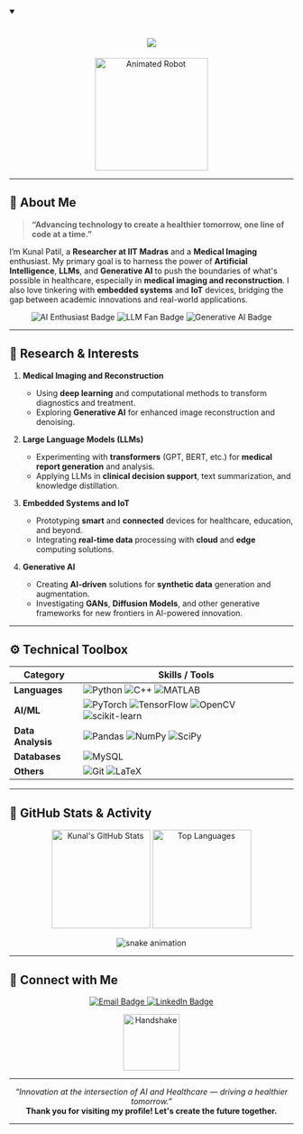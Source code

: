 <details open>
  <summary>
    <h1 align="center">
      <img src="https://readme-typing-svg.herokuapp.com?size=30&color=F70000&center=true&vCenter=true&width=500&lines=Hello+World!;I'm+Kunal+Patil;Researcher+%26+AI+Enthusiast;LLM+%26+Gen+AI+Explorer;">
    </h1>
  </summary>
</details>

<p align="center">
  <img src="https://media.giphy.com/media/f9k1tV7HyORcngK4Up/giphy.gif" width="200" alt="Animated Robot" />
</p>

---

## 🌟 About Me

> **“Advancing technology to create a healthier tomorrow, one line of code at a time.”**

I’m Kunal Patil, a **Researcher at IIT Madras** and a **Medical Imaging** enthusiast. My primary goal is to harness the power of **Artificial Intelligence**, **LLMs**, and **Generative AI** to push the boundaries of what's possible in healthcare, especially in **medical imaging and reconstruction**. I also love tinkering with **embedded systems** and **IoT** devices, bridging the gap between academic innovations and real-world applications.

<p align="center">
  <img src="https://img.shields.io/badge/AI%20Enthusiast-%F0%9F%A7%91%E2%80%8D%F0%9F%92%BB-blue" alt="AI Enthusiast Badge"/>
  <img src="https://img.shields.io/badge/LLM%20Fan-%F0%9F%93%96%F0%9F%A4%96-brightgreen" alt="LLM Fan Badge"/>
  <img src="https://img.shields.io/badge/Generative%20AI-%F0%9F%A4%96%F0%9F%A4%97-important" alt="Generative AI Badge"/>
</p>

---

## 🧠 Research & Interests

1. **Medical Imaging and Reconstruction**  
   - Using **deep learning** and computational methods to transform diagnostics and treatment.  
   - Exploring **Generative AI** for enhanced image reconstruction and denoising.

2. **Large Language Models (LLMs)**  
   - Experimenting with **transformers** (GPT, BERT, etc.) for **medical report generation** and analysis.  
   - Applying LLMs in **clinical decision support**, text summarization, and knowledge distillation.

3. **Embedded Systems and IoT**  
   - Prototyping **smart** and **connected** devices for healthcare, education, and beyond.  
   - Integrating **real-time data** processing with **cloud** and **edge** computing solutions.

4. **Generative AI**  
   - Creating **AI-driven** solutions for **synthetic data** generation and augmentation.  
   - Investigating **GANs**, **Diffusion Models**, and other generative frameworks for new frontiers in AI-powered innovation.

---

## ⚙️ Technical Toolbox

| Category          | Skills / Tools                                                                                                                                   |
|-------------------|--------------------------------------------------------------------------------------------------------------------------------------------------|
| **Languages**     | ![Python](https://img.shields.io/badge/Python-3670A0?logo=python&logoColor=ffdd54) ![C++](https://img.shields.io/badge/C++-00599C?logo=c%2B%2B&logoColor=white) ![MATLAB](https://img.shields.io/badge/MATLAB-0076A8?logo=mathworks&logoColor=white) |
| **AI/ML**         | ![PyTorch](https://img.shields.io/badge/PyTorch-%23EE4C2C.svg?logo=PyTorch&logoColor=white) ![TensorFlow](https://img.shields.io/badge/TensorFlow-FF6F00?logo=TensorFlow&logoColor=white) ![OpenCV](https://img.shields.io/badge/OpenCV-5C3EE8?logo=OpenCV&logoColor=white) ![scikit-learn](https://img.shields.io/badge/Scikit--Learn-F7931E?logo=scikit-learn&logoColor=white) |
| **Data Analysis** | ![Pandas](https://img.shields.io/badge/Pandas-150458?logo=pandas&logoColor=white) ![NumPy](https://img.shields.io/badge/NumPy-013243?logo=NumPy&logoColor=white) ![SciPy](https://img.shields.io/badge/SciPy-8CAAE6?logo=scipy&logoColor=white) |
| **Databases**     | ![MySQL](https://img.shields.io/badge/MySQL-4479A1?logo=MySQL&logoColor=white)                                                                 |
| **Others**        | ![Git](https://img.shields.io/badge/Git-F05032?logo=git&logoColor=white) ![LaTeX](https://img.shields.io/badge/LaTeX-47A141?logo=LaTeX&logoColor=white)                                                                |

---

## 🚀 GitHub Stats & Activity

<p align="center">
  <img src="https://github-readme-stats.vercel.app/api?username=KunalPatil8020&show_icons=true&theme=radical" alt="Kunal's GitHub Stats" height="175" />
  <img src="https://github-readme-stats.vercel.app/api/top-langs/?username=KunalPatil8020&layout=compact&theme=radical" alt="Top Languages" height="175" />
</p>

<p align="center">
  <!-- The snake animation requires a special GitHub Actions workflow; 
       You would need to set up the workflow in your own repo to generate the .svg -->
  <img src="https://github.com/KunalPatil8020/KunalPatil8020/blob/output/github-contribution-grid-snake.svg" alt="snake animation" />
</p>

---

## 🤝 Connect with Me

<p align="center">
  <a href="mailto:patilkunal8020@gmail.com">
    <img src="https://img.shields.io/badge/Email-D14836?logo=gmail&logoColor=white" alt="Email Badge"/>
  </a>
  <a href="https://www.linkedin.com/in/kunal-patil-915b03159/">
    <img src="https://img.shields.io/badge/LinkedIn-0077B5?logo=linkedin&logoColor=white" alt="LinkedIn Badge"/>
  </a>
</p>

<p align="center">
  <img src="https://media.giphy.com/media/jTNG3RF6EwbkpD4LZx/giphy.gif" width="100" alt="Handshake" />
</p>

---

<p align="center">
  <em>“Innovation at the intersection of AI and Healthcare — driving a healthier tomorrow.”</em><br/>
  <strong>Thank you for visiting my profile! Let's create the future together.</strong>
</p>

---
